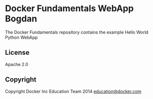 Docker Fundamentals WebApp Bogdan
==========================

The Docker Fundamentals repository contains the example Hello World Python WebApp

## License

Apache 2.0

## Copyright

Copyright Docker Inc Education Team 2014 <education@docker.com>
